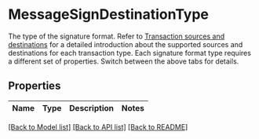 # MessageSignDestinationType

The type of the signature format. Refer to [Transaction sources and destinations](/v2/guides/transactions/sources-and-destinations) for a detailed introduction about the supported sources and destinations for each transaction type.  Each signature format type requires a different set of properties. Switch between the above tabs for details. 

## Properties

Name | Type | Description | Notes
------------ | ------------- | ------------- | -------------

[[Back to Model list]](../README.md#documentation-for-models) [[Back to API list]](../README.md#documentation-for-api-endpoints) [[Back to README]](../README.md)


